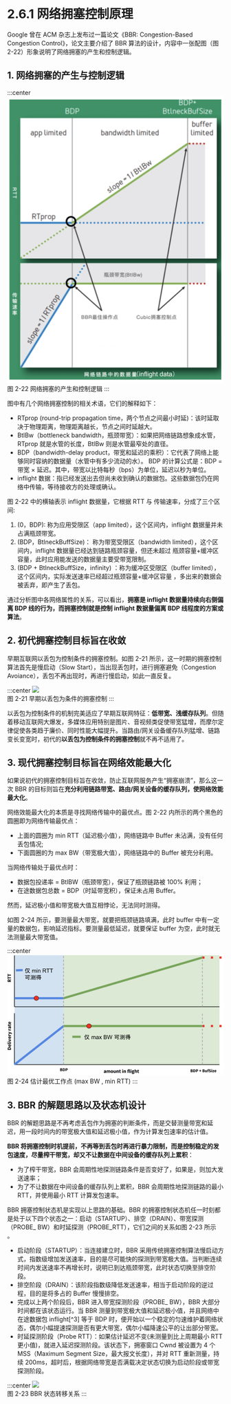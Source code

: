 # 2.6.1 网络拥塞控制原理

Google 曾在 ACM 杂志上发布过一篇论文《BBR: Congestion-Based Congestion Control》，论文主要介绍了 BBR 算法的设计，内容中一张配图（图 2-22）形象说明了网络拥塞的产生和控制逻辑。

## 1. 网络拥塞的产生与控制逻辑

:::center
  ![](../assets/bbr-cc.png)<br/>
 图 2-22 网络拥塞的产生和控制逻辑
:::

图中有几个网络拥塞控制的相关术语，它们的解释如下：

- RTprop (round-trip propagation time，两个节点之间最小时延)：该时延取决于物理距离，物理距离越长，节点之间时延越大。
- BtlBw（bottleneck bandwidth，瓶颈带宽）：如果把网络链路想象成水管，RTprop 就是水管的长度，BtlBw 则是水管最窄处的直径。
- BDP（bandwidth-delay product，带宽和延迟的乘积）：它代表了网络上能够同时容纳的数据量（水管中有多少流动的水）。 BDP 的计算公式是：BDP = 带宽 × 延迟。其中，带宽以比特每秒（bps）为单位，延迟以秒为单位。
- inflight 数据：指已经发送出去但尚未收到确认的数据包。这些数据包仍在网络中传输，等待接收方的处理或确认。

图 2-22 中的横轴表示 inflight 数据量，它根据 RTT 与 传输速率，分成了三个区间:

1. (0，BDP): 称为应用受限区（app limited），这个区间内，inflight 数据量并未占满瓶颈带宽。
2. (BDP，BtlneckBuffSize)： 称为带宽受限区（bandwidth limited），这个区间内，inflight 数据量已经达到链路瓶颈容量，但还未超过 瓶颈容量+缓冲区容量，此时应用能发送的数据量主要受带宽限制。
3. (BDP + BtlneckBuffSize，infinity) ：称为缓冲区受限区（buffer limited），这个区间内，实际发送速率已经超过瓶颈容量+缓冲区容量 ，多出来的数据会被丢弃，即产生了丢包。

通过分析图中各网络属性的关系，可以看出，**拥塞是 inflight 数据量持续向右侧偏离 BDP 线的行为，而拥塞控制就是控制 inflight 数据量偏离 BDP 线程度的方案或算法**。

## 2. 初代拥塞控制目标旨在收敛

早期互联网以丢包为控制条件的拥塞控制。如图 2-21 所示，这一时期的拥塞控制算法首先是慢启动（Slow Start），当出现丢包时，进行拥塞避免（Congestion Avoiance），丢包不再出现时，再进行慢启动，如此一直反复。

:::center
  ![](../assets/cc.png)<br/>
 图 2-21 早期以丢包为条件的拥塞控制
:::

以丢包为控制条件的机制完美适应了早期互联网特征：**低带宽、浅缓存队列**。但随着移动互联网大爆发，多媒体应用特别是图片、音视频类促使带宽猛增，而摩尔定律促使各类趋于廉价、同时性能大幅提升。当路由/网关设备缓存队列猛增、链路变长变宽时，初代的**以丢包为控制条件的拥塞控制**就不再不适用了。


## 3. 现代拥塞控制目标旨在网络效能最大化

如果说初代的拥塞控制目标旨在收敛，防止互联网服务产生“拥塞崩溃”，那么这一次 BBR 的目标则旨在**充分利用链路带宽、路由/网关设备的缓存队列，使网络效能最大化**。


网络效能最大化的本质是寻找网络传输中的最优点。图 2-22 内所示的两个黑色的圆圈即为网络传输最优点：
- 上面的圆圈为 min RTT（延迟极小值），网络链路中 Buffer 未沾满，没有任何丢包情况;
- 下面圆圈的为 max BW（带宽极大值），网络链路中的 Buffer 被充分利用。

当网络传输处于最优点时：

- 数据包投递率 = BtlBW（瓶颈带宽），保证了瓶颈链路被 100% 利用；
- 在途数据包总数 = BDP（时延带宽积），保证未占用 Buffer。


然而，延迟极小值和带宽极大值互相悖论，无法同时测得。

如图 2-24 所示，要测量最大带宽，就要把瓶颈链路填满，此时 buffer 中有一定量的数据包，影响延迟指标。要测量最低延迟，就要保证 buffer 为空，此时就无法测量最大带宽值。

:::center
  ![](../assets/bbr-2.png)<br/>
 图 2-24 估计最优工作点 (max BW , min RTT)
:::

## 3. BBR 的解题思路以及状态机设计

BBR 的解题思路是不再考虑丢包作为拥塞的判断条件，而是交替测量带宽和延迟，用一段时间内的带宽极大值和延迟极小值，作为计算发包速率的估计值。

**BBR 将拥塞控制时机提前，不再等到丢包时再进行暴力限制，而是控制稳定的发包速度，尽量榨干带宽，却又不让数据在中间设备的缓存队列上累积**：

- 为了榨干带宽，BBR 会周期性地探测链路条件是否变好了，如果是，则加大发送速率；
- 为了不让数据在中间设备的缓存队列上累积，BBR 会周期性地探测链路的最小 RTT，并使用最小 RTT 计算发包速率。

BBR 拥塞控制状态机是实现以上思路的基础。BBR 的拥塞控制状态机任一时刻都是处于以下四个状态之一：启动（STARTUP）、排空（DRAIN）、带宽探测（PROBE_ BW）和时延探测（PROBE_RTT），它们之间的关系如图 2-23 所示 。

- 启动阶段（STARTUP）：当连接建立时，BBR 采用传统拥塞控制算法慢启动方式，指数级增加发送速率，目的是尽可能快的探测到带宽极大值。当判断连续时间内发送速率不再增长时，说明已到达瓶颈带宽，此时状态切换至排空阶段。
- 排空阶段（DRAIN）：该阶段指数级降低发送速率，相当于启动阶段的逆过程，目的是将多占的 Buffer 慢慢排空。
- 完成以上两个阶段后，BBR 进入带宽探测阶段（PROBE_ BW），BBR 大部分时间都在该状态运行。当 BBR 测量到带宽极大值和延迟极小值，并且网络中在途数据包 inflight[^3] 等于 BDP 时，便开始以一个稳定的匀速维护着网络状态，偶尔小幅提速探测是否有更大带宽，偶尔小幅降速公平的让出部分带宽。
- 时延探测阶段（Probe RTT）：如果估计延迟不变(未测量到比上周期最小 RTT 更小值)，就进入延迟探测阶段。该状态下，拥塞窗口 Cwnd 被设置为 4 个 MSS（Maximum Segment Size，最大报文长度），并对 RTT 重新测量，持续 200ms，超时后，根据网络带宽是否满载决定状态切换为启动阶段或带宽探测阶段。


:::center
  ![](../assets/bbr-status.png)<br/>
 图 2-23 BBR 状态转移关系
:::

